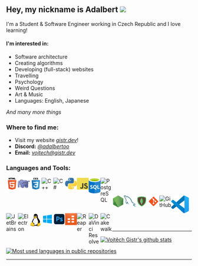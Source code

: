 ## Hey, my nickname is Adalbert <img src="https://media.giphy.com/media/hvRJCLFzcasrR4ia7z/giphy.gif" width="25px">

I'm a Student & Software Engineer working in Czech Republic and I love learning!

#### I'm interested in:
- Software architecture
- Creating algorithms
- Developing (full-stack) websites
- Travelling
- Psychology
- Weird Questions
- Art & Music
- Languages: English, Japanese

_And many more things_

### Where to find me:
- Visit my website <a href="https://gistr.dev/">*gistr.dev*</a>!
- **Discord:** <a href="https://discord.com/users/484448041609199620">*@adalbertoo*</a>
- **Email:** *vojtech@gistr.dev*

### Languages and Tools:

<img align="left" alt="HTML5" width="32px" src="https://raw.githubusercontent.com/github/explore/80688e429a7d4ef2fca1e82350fe8e3517d3494d/topics/html/html.png" />
<img align="left" alt="PHP" width="32px" src="./assets/php.png" />
<img align="left" alt="CSS3" width="32px" src="https://raw.githubusercontent.com/github/explore/80688e429a7d4ef2fca1e82350fe8e3517d3494d/topics/css/css.png" />
<img align="left" alt="C++" width="32px" src="https://raw.githubusercontent.com/isocpp/logos/master/cpp_logo.png" />
<img align="left" alt="C#" width="32px" src="https://github.com/vojtechgistr/vojtechgistr/assets/56306485/6a927a9a-ee85-493c-8763-2bb39962e629" />
<img align="left" alt="Python" width="32px" src="./assets/python.png" />
<img align="left" alt="JavaScript" width="32px" src="https://raw.githubusercontent.com/github/explore/80688e429a7d4ef2fca1e82350fe8e3517d3494d/topics/javascript/javascript.png" />
<img align="left" alt="SQL" width="32px" src="./assets/sql.png" />
<img align="left" alt="PostgreSQL" width="32px" src="https://github.com/vojtechgistr/vojtechgistr/assets/56306485/b4b609e7-552b-493e-ad52-7ece3ef2604c" />

<br /><br />

<img align="left" alt="Node.js" width="32px" src="https://raw.githubusercontent.com/github/explore/80688e429a7d4ef2fca1e82350fe8e3517d3494d/topics/nodejs/nodejs.png" />
<img align="left" alt="MySQL" width="32px" src="./assets/mysql.png" />
<img align="left" alt="MongoDB" width="32px" src="./assets/mongodb (2).png" />
<img align="left" alt="Git" width="32px" src="./assets/git (2).png" />
<img align="left" alt="GitHub" width="32px" src="https://cdn.icon-icons.com/icons2/2351/PNG/512/logo_github_icon_143196.png" />
<img align="left" alt="Visual Studio / Code" width="48px" src="https://raw.githubusercontent.com/github/explore/80688e429a7d4ef2fca1e82350fe8e3517d3494d/topics/visual-studio-code/visual-studio-code.png" />
<img align="left" alt="JetBrains" width="32px" src="https://resources.jetbrains.com/storage/products/company/brand/logos/jb_beam.png" />
<img align="left" alt="Electron" width="32px" src="https://upload.wikimedia.org/wikipedia/commons/9/91/Electron_Software_Framework_Logo.svg" />

<br /><br />

<img align="left" alt="Linux" width="32px" src="./assets/linux.png" />
<img align="left" alt="Windows" width="32px" src="./assets/windows.png" />
<img align="left" alt="Photoshop" width="32px" src="./assets/photoshop.png" />
<img align="left" alt="Cakewalk" width="32px" src="./assets/cakewalk.png" />
<img align="left" alt="Reaper" width="32px" src="https://github.com/vojtechgistr/vojtechgistr/assets/56306485/9599bdf4-10fe-418b-8ff7-9ac4a366fee6" />
<img align="left" alt="DaVinci Resolve" width="32px" src="https://upload.wikimedia.org/wikipedia/commons/thumb/9/90/DaVinci_Resolve_17_logo.svg/240px-DaVinci_Resolve_17_logo.svg.png" />
<img align="left" alt="Cakewalk" width="32px" src="https://user-images.githubusercontent.com/56306485/210176259-90379143-0171-4894-b0a7-43e1f615a99a.png" />

<br /><br />

---

[![Vojtěch Gistr's github stats](https://github-readme-stats.vercel.app/api?username=DaRealAdalbertBro&show_icons=true&theme=radical)](https://github.com/DaRealAdalbertBro?tab=repositories)
  
[![Most used languages in public repositories](https://github-readme-stats.vercel.app/api/top-langs/?username=DaRealAdalbertBro&theme=radical&layout=compact)](https://github.com/DaRealAdalbertBro?tab=repositories)
 
---
